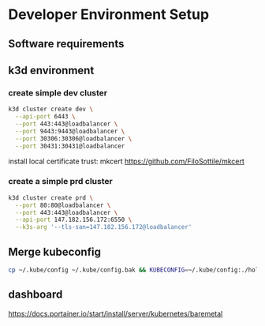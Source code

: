 # Developer Environment Setup

## Software requirements

## k3d environment

### create simple dev cluster

```bash
k3d cluster create dev \
  --api-port 6443 \
  --port 443:443@loadbalancer \
  --port 9443:9443@loadbalancer \
  --port 30306:30306@loadbalancer \
  --port 30431:30431@loadbalancer
```

install local certificate trust:
mkcert <https://github.com/FiloSottile/mkcert>

### create a simple prd cluster

```bash
k3d cluster create prd \
  --port 80:80@loadbalancer \
  --port 443:443@loadbalancer \
  --api-port 147.182.156.172:6550 \
  --k3s-arg '--tls-san=147.182.156.172@loadbalancer'
```

## Merge kubeconfig

```bash
cp ~/.kube/config ~/.kube/config.bak && KUBECONFIG=~/.kube/config:./holefeeder-cluster-config.yaml kubectl config view --flatten > /tmp/config && mv /tmp/config ~/.kube/config
```

## dashboard

<https://docs.portainer.io/start/install/server/kubernetes/baremetal>
